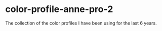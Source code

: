 # color-profile-anne-pro-2
The collection of the color profiles I have been using for the last 6 years.
